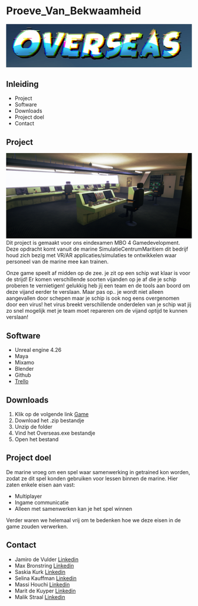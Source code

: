 # Proeve_Van_Bekwaamheid

![Logo](/ReadmeImages/Overseas.PNG)

## Inleiding
- Project
- Software
- Downloads
- Project doel
- Contact

## Project
![De brug render](/ReadmeImages/BrugScreen.png)
Dit project is gemaakt voor ons eindexamen MBO 4 Gamedevelopment. Deze opdracht komt vanuit de marine SimulatieCentrumMaritiem dit bedrijf houd zich bezig met VR/AR applicaties/simulaties te ontwikkelen waar personeel van de marine mee kan trainen.

Onze game speelt af midden op de zee. je zit op een schip wat klaar is voor de strijd! Er komen verschillende soorten vijanden op je af die je schip proberen te vernietigen! gelukkig heb jij een team en de tools aan boord om deze vijand eerder te verslaan. Maar pas op.. je wordt niet alleen aangevallen door schepen maar je schip is ook nog eens overgenomen door een virus! het virus breekt verschillende onderdelen van je schip wat jij zo snel mogelijk met je team moet repareren om de vijand optijd te kunnen verslaan!

## Software
- Unreal engine 4.26
- Maya
- Mixamo
- Blender
- Github
- [Trello](https://trello.com/b/UJIcmpQ2/proeve-van-bekwaamheid)

## Downloads
1. Klik op de volgende link [Game](https://drive.google.com/drive/folders/10p1xPa7ZOuDjvRxRfpoLwZ45UzNmImpg?usp=sharing)
2. Download het .zip bestandje
3. Unzip de folder
4. Vind het Overseas.exe bestandje
5. Open het bestand

## Project doel
De marine vroeg om een spel waar samenwerking in getrained kon worden, zodat ze dit spel konden gebruiken voor lessen binnen de marine.
Hier zaten enkele eisen aan vast:
- Multiplayer
- Ingame communicatie
- Alleen met samenwerken kan je het spel winnen

Verder waren we helemaal vrij om te bedenken hoe we deze eisen in de game zouden verwerken.

## Contact

- Jamiro de Vulder [Linkedin](https://www.linkedin.com/in/jamiro-de-vulder-745328158/)
- Max Bronstring [Linkedin](https://www.linkedin.com/in/max-bronstring-1a34791b0/)
- Saskia Kurk [Linkedin](https://www.linkedin.com/in/saskia-kurk-2222051b6/)
- Selina Kauffman [Linkedin](https://www.linkedin.com/in/selina-kauffman-b468771b5/)
- Massi Houchi [Linkedin](https://www.linkedin.com/in/massi-houchi-/)
- Marit de Kuyper [Linkedin](https://www.linkedin.com/in/marit-de-kuyper-3899071b5/)
- Malik Straal [Linkedin](https://www.linkedin.com/in/malik-straal-bb42a91b6/)
